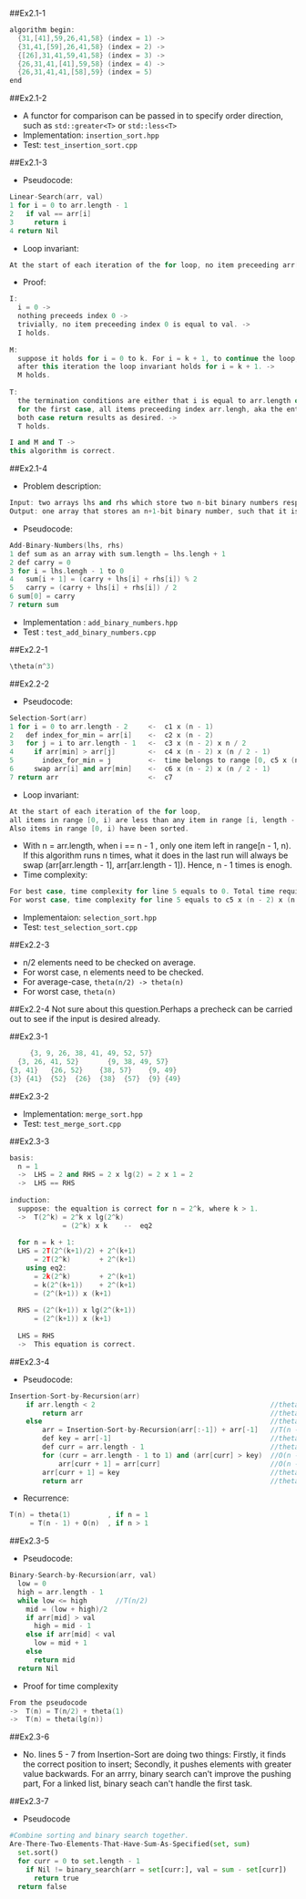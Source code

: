 ##Ex2.1-1
```cpp
algorithm begin:
  {31,[41],59,26,41,58} (index = 1) ->
  {31,41,[59],26,41,58} (index = 2) ->
  {[26],31,41,59,41,58} (index = 3) ->
  {26,31,41,[41],59,58} (index = 4) ->
  {26,31,41,41,[58],59} (index = 5)
end

```
##Ex2.1-2
 * A functor for comparison can be passed in to specify order direction, such as `std::greater<T>` or `std::less<T>`
 * Implementation: `insertion_sort.hpp`
 * Test: `test_insertion_sort.cpp`

##Ex2.1-3
 * Pseudocode:
```cpp
Linear-Search(arr, val)
1 for i = 0 to arr.length - 1
2   if val == arr[i]
3     return i
4 return Nil
```
 * Loop invariant:
```cpp
At the start of each iteration of the for loop, no item preceeding arr[i] is equal to val.
```
 * Proof:
 
```cpp
I: 
  i = 0 -> 
  nothing preceeds index 0 ->
  trivially, no item preceeding index 0 is equal to val. ->
  I holds.
  
M: 
  suppose it holds for i = 0 to k. For i = k + 1, to continue the loop, arr[k + 1] must be unequal to val. ->
  after this iteration the loop invariant holds for i = k + 1. ->
  M holds.
  
T:
  the termination conditions are either that i is equal to arr.length or that the item equal to val is found. ->
  for the first case, all items preceeding index arr.lengh, aka the entire array at this moment, are unequal to val, so Nil is returned; for the second case, the index that points to the value equal to val will be returned. ->
  both case return results as desired. ->
  T holds.

I and M and T -> 
this algorithm is correct.  
```
 
##Ex2.1-4
 * Problem description:
```cpp
Input: two arrays lhs and rhs which store two n-bit binary numbers respectively
Output: one array that stores an n+1-bit binary number, such that it is equal to the sum of lhs and rhs 
```
 * Pseudocode:
```cpp
Add-Binary-Numbers(lhs, rhs)
1 def sum as an array with sum.length = lhs.lengh + 1
2 def carry = 0
3 for i = lhs.lengh - 1 to 0
4   sum[i + 1] = (carry + lhs[i] + rhs[i]) % 2
5   carry = (carry + lhs[i] + rhs[i]) / 2
6 sum[0] = carry
7 return sum
```
* Implementation : `add_binary_numbers.hpp`
* Test : `test_add_binary_numbers.cpp`

##Ex2.2-1
```cpp
\theta(n^3)
```

##Ex2.2-2
 * Pseudocode:
```cpp
Selection-Sort(arr)
1 for i = 0 to arr.length - 2     <-  c1 x (n - 1)
2   def index_for_min = arr[i]    <-  c2 x (n - 2)
3   for j = i to arr.length - 1   <-  c3 x (n - 2) x n / 2
4     if arr[min] > arr[j]        <-  c4 x (n - 2) x (n / 2 - 1)
5       index_for_min = j         <-  time belongs to range [0, c5 x (n - 2) x (n / 2 - 1)]
6     swap arr[i] and arr[min]    <-  c6 x (n - 2) x (n / 2 - 1)  
7 return arr                      <-  c7
```

 * Loop invariant:
```cpp
At the start of each iteration of the for loop, 
all items in range [0, i) are less than any item in range [i, length - 1); 
Also items in range [0, i) have been sorted.
```
 * With n = arr.length, when i == n - 1 , only one item left in range[n - 1, n). If this algorithm runs n times, what it does in the last run will always be swap (arr[arr.length - 1], arr[arr.length - 1]). Hence, n - 1 times is enogh. 
 * Time complexity:
```cpp
For best case, time complexity for line 5 equals to 0. Total time required : \theta(n^2)
For worst case, time complexity for line 5 equals to c5 x (n - 2) x (n / 2 - 1). Total time required : \theta(n^2)
```
 * Implementaion: `selection_sort.hpp`
 * Test: `test_selection_sort.cpp`

##Ex2.2-3
 * n/2 elements need to be checked on average.
 * For worst case, n elements need to be checked.
 * For average-case, `theta(n/2) -> theta(n)`
 * For worst case, `theta(n)`

##Ex2.2-4
Not sure about this question.Perhaps a precheck can be carried out to see if the input is desired already.

##Ex2.3-1
```cpp
     {3, 9, 26, 38, 41, 49, 52, 57}
  {3, 26, 41, 52}       {9, 38, 49, 57}
{3, 41}   {26, 52}    {38, 57}    {9, 49}     
{3} {41}  {52}  {26}  {38}  {57}  {9} {49}
```

##Ex2.3-2
 * Implementation: `merge_sort.hpp`
 * Test: `test_merge_sort.cpp`

##Ex2.3-3
```cpp
basis:
  n = 1   
  ->  LHS = 2 and RHS = 2 x lg(2) = 2 x 1 = 2   
  ->  LHS == RHS
  
induction:
  suppose: the equaltion is correct for n = 2^k, where k > 1.   
  ->  T(2^k) = 2^k x lg(2^k)
             = (2^k) x k    --  eq2  
  
  for n = k + 1:
  LHS = 2T(2^(k+1)/2) + 2^(k+1)
      = 2T(2^k)       + 2^(k+1)
    using eq2:
      = 2k(2^k)       + 2^(k+1)
      = k(2^(k+1))    + 2^(k+1)
      = (2^(k+1)) x (k+1)
              
  RHS = (2^(k+1)) x lg(2^(k+1)) 
      = (2^(k+1)) x (k+1)
  
  LHS = RHS
  ->  This equation is correct.
```

##Ex2.3-4
 * Pseudocode:
```cpp
Insertion-Sort-by-Recursion(arr)  
    if arr.length < 2                                           //theta(1)
        return arr                                              //theta(1)
    else                                                        //theta(1)
        arr = Insertion-Sort-by-Recursion(arr[:-1]) + arr[-1]   //T(n - 1) + theta(1)
        def key = arr[-1]                                       //theta(1)
        def curr = arr.length - 1                               //theta(1)
        for (curr = arr.length - 1 to 1) and (arr[curr] > key)  //O(n - 1)
            arr[curr + 1] = arr[curr]                           //O(n - 2)
        arr[curr + 1] = key                                     //theta(1)
        return arr                                              //theta(1)
```
  * Recurrence:
```cpp
T(n) = theta(1)         , if n = 1
     = T(n - 1) + O(n)  , if n > 1
```

##Ex2.3-5
 * Pseudocode:
```cpp
Binary-Search-by-Recursion(arr, val)    
  low = 0
  high = arr.length - 1
  while low <= high       //T(n/2)
    mid = (low + high)/2
    if arr[mid] > val
      high = mid - 1
    else if arr[mid] < val
      low = mid + 1
    else
      return mid
  return Nil
```
 * Proof for time complexity
```cpp
From the pseudocode
->  T(n) = T(n/2) + theta(1)  
->  T(n) = theta(lg(n))
```

##Ex2.3-6
 * No. lines 5 - 7 from Insertion-Sort are doing two things: Firstly, it finds the correct position to insert; Secondly, it pushes elements with greater value backwards. For an arrry, binary search can't improve the pushing part, For a linked list, binary seach can't handle the first task.   
  
##Ex2.3-7
* Pseudocode
```python
#Combine sorting and binary search together.
Are-There-Two-Elements-That-Have-Sum-As-Specified(set, sum)
  set.sort()
  for curr = 0 to set.length - 1
    if Nil != binary_search(arr = set[curr:], val = sum - set[curr])
      return true
  return false
```
